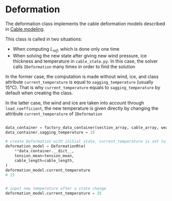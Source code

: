 # Deformation

The deformation class implements the cable deformation models described in [Cable modeling](ug_cable_model.md#physics-based-cable-model).

This class is called in two situations:

- When computing $L_{ref}$, which is done only one time
- When solving the new state after giving new wind pressure, ice thickness and temperature in `cable_state.py`. In this case, the solver calls `IDeformation` many times in order to find the solution

In the former case, the computation is made without wind, ice, and class attribute `current_temperature` is equal to `sagging_temperature` (usually 15°C). That is why `current_temperature` equals to `sagging_temperature` by default when creating the class.

In the latter case, the wind and ice are taken into account through `load_coefficient`, the new temperature is given directly by changing the attribute `current_temperature` of `IDeformation`

```python

data_container = factory_data_container(section_array, cable_array, weather_array)
data_container.sagging_temperature = 15

# create Deformation with initial state, current_temperature is set to sagging_temperature
deformation_model = DeformationRte(
	**data_container.__dict__,
	tension_mean=tension_mean,
	cable_length=cable_length,
)
deformation_model.current_temperature
# 15


# input new temperature after a state change
deformation_model.current_temperature = 25
```